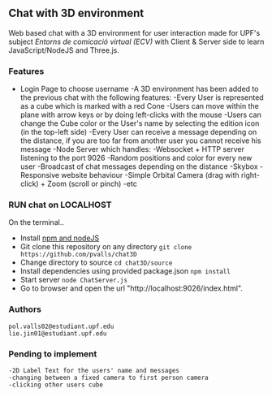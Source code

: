 
## Chat with 3D environment


Web based chat with a 3D environment for user interaction made for UPF's subject *Entorns de comicació virtual (ECV)* with Client & Server side to learn JavaScript/NodeJS and Three.js.

### Features

- Login Page to choose username
-A 3D environment has been added to the previous chat with the following features:
	-Every User is represented as a cube which is marked with a red Cone
	-Users can move within the plane with arrow keys or by doing left-clicks with the mouse
	-Users can change the Cube color or the User's name by selecting the edition icon (in the top-left side)
	-Every User can receive a message depending on the distance, if you are too far from another user you cannot receive his message
-Node Server which handles:
	-Websocket + HTTP server listening to the port 9026
	-Random positions and color for every new user
	-Broadcast of chat messages depending on the distance
-Skybox
-Responsive website behaviour
-Simple Orbital Camera (drag with right-click) + Zoom (scroll or pinch)
-etc
        
### RUN chat on LOCALHOST

On the terminal..

- Install [npm and nodeJS](https://www.npmjs.com)
- Git clone this repository on any directory
```git clone https://github.com/pvalls/chat3D ```
- Change directory to source
```cd chat3D/source```
- Install dependencies using provided package.json
```npm install```
- Start server
```node ChatServer.js```
- Go to browser and open the url "http://localhost:9026/index.html".


### Authors
	pol.valls02@estudiant.upf.edu
	lie.jin01@estudiant.upf.edu

### Pending to implement
	-2D Label Text for the users' name and messages
	-changing between a fixed camera to first person camera
	-clicking other users cube






